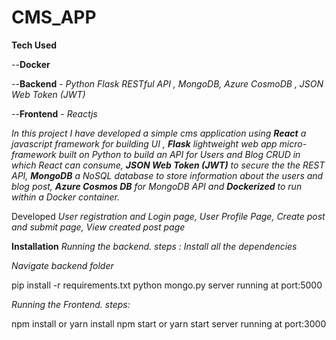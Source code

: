 # CMS_APP

**Tech Used**

--**Docker**

--**Backend** - *Python Flask RESTful API , MongoDB, Azure CosmoDB , JSON Web Token (JWT)*

--**Frontend** - *Reactjs*

*In this project I have developed a simple cms application using **React** a javascript framework for building UI ,
**Flask** lightweight web app micro-framework built on Python to build an API for Users and Blog CRUD in which React can consume,
**JSON Web Token (JWT)** to secure the the REST API,
**MongoDB** a  NoSQL database to store information about the users and blog post,
**Azure Cosmos DB** for MongoDB API 
and **Dockerized** to run within a Docker container.* 

 Developed
*User registration and Login page,
User Profile Page,
Create post and submit page,
View created post page*

**Installation**
*Running the backend.
steps : Install all the dependencies*

*Navigate backend folder*

pip install -r requirements.txt
python mongo.py
server running at port:5000

*Running the Frontend.
steps:*

npm install or yarn install
npm start or yarn start
server running at port:3000



